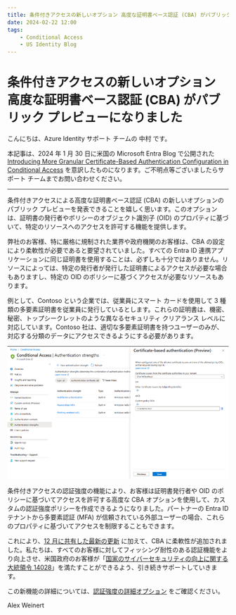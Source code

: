 ```yaml
---
title: 条件付きアクセスの新しいオプション 高度な証明書ベース認証 (CBA) がパブリック プレビューになりました
date: 2024-02-22 12:00
tags:
    - Conditional Access
    - US Identity Blog
---
```


# 条件付きアクセスの新しいオプション 高度な証明書ベース認証 (CBA) がパブリック プレビューになりました

こんにちは、Azure Identity サポート チームの 中村 です。 
 
本記事は、2024 年 1 月 30 日に米国の Microsoft Entra Blog で公開された [Introducing More Granular Certificate-Based Authentication Configuration in Conditional Access](https://techcommunity.microsoft.com/t5/microsoft-entra-blog/introducing-more-granular-certificate-based-authentication/ba-p/2365668) を意訳したものになります。ご不明点等ございましたらサポート チームまでお問い合わせください。

---

条件付きアクセスによる高度な証明書ベース認証 (CBA) の新しいオプションのパブリック プレビューを発表できることを嬉しく思います。このオプションは、証明書の発行者やポリシーのオブジェクト識別子 (OID) のプロパティに基づいて、特定のリソースへのアクセスを許可する機能を提供します。

弊社のお客様、特に厳格に規制された業界や政府機関のお客様は、CBA の設定により柔軟性が必要であると要望されていました。すべての Entra ID 連携アプリケーションに同じ証明書を使用することは、必ずしも十分ではありません。リソースによっては、特定の発行者が発行した証明書によるアクセスが必要な場合もありますし、特定の OID のポリシーに基づくアクセスが必要なリソースもあります。

例として、Contoso という企業では、従業員にスマート カードを使用して 3 種類の多要素証明書を従業員に発行しているとします。これらの証明書は、機密、秘密、トップシークレットのような異なるセキュリティ クリアランス レベルに対応しています。Contoso 社は、適切な多要素証明書を持つユーザーのみが、対応する分類のデータにアクセスできるようにする必要があります。


![図 1: 認証強度 - 高度な CBA オプション](./Introducing-More-Granular-Certificate-Based-Authentication-Configuration/Introducing-More-Granular-Certificate-Based-Authentication-Configuration1.png)


条件付きアクセスの認証強度の機能により、お客様は証明書発行者や OID のポリシーに基づいてアクセスを許可する高度な CBA オプションを使用して、カスタムの認証強度ポリシーを作成できるようになりました。パートナーの Entra ID テナントから多要素認証 (MFA)  が信頼されている外部ユーザーの場合、これらのプロパティに基づいてアクセスを制限することもできます。 

これにより、[12 月に共有した最新の更新](https://jpazureid.github.io/blog/azure-active-directory/advancing-cybersecurity-the-latest-enhancement-in-phishing-resistant-authentication/) に加えて、CBA に柔軟性が追加されました。私たちは、すべてのお客様に対してフィッシング耐性のある認証機能をより向上させ、米国政府のお客様が「[国家のサイバーセキュリティの向上に関する大統領令 14028](https://www.whitehouse.gov/briefing-room/presidential-actions/2021/05/12/executive-order-on-improving-the-nations-cybersecurity/)」を満たすことができるよう、引き続きサポートしていきます。

この新機能の詳細については、[認証強度の詳細オプション](https://learn.microsoft.com/en-us/entra/identity/authentication/concept-authentication-strength-advanced-options) をご確認ください。

Alex Weinert
